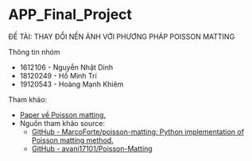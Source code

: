 # APP_Final_Project
ĐỀ TÀI: THAY ĐỔI NỀN ẢNH VỚI PHƯƠNG PHÁP POISSON MATTING

Thông tin nhóm
  - 1612106 - Nguyễn Nhật Dinh
  - 18120249 - Hồ Minh Trí
  - 19120543 - Hoàng Mạnh Khiêm

Tham khảo:
  - [Paper về Poisson matting.](https://www.cs.jhu.edu/~misha/Fall07/Papers/Sun04.pdf)
  - Nguồn tham khảo source:
    + [GitHub - MarcoForte/poisson-matting: Python implementation of Poisson
matting method.](https://github.com/MarcoForte/poisson-matting)
    + [GitHub - avani17101/Poisson-Matting](https://github.com/avani17101/Poisson-Matting)
